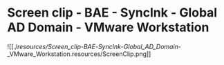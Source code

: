 # Screen clip - BAE - Synclnk - Global AD Domain - VMware Workstation

![[./_resources/Screen_clip_-_BAE_-_Synclnk_-_Global_AD_Domain_-_VMware_Workstation.resources/ScreenClip.png]]
